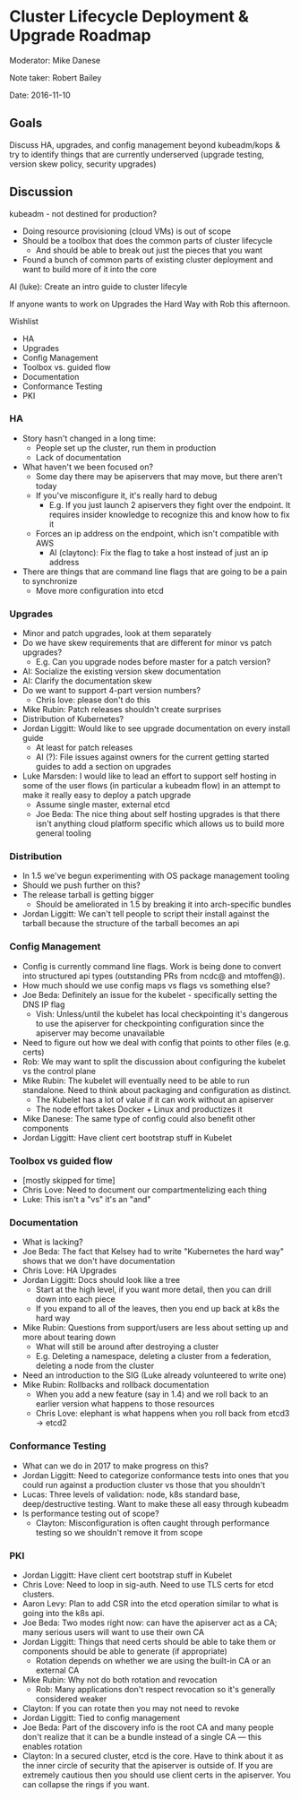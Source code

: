 # Cluster Lifecycle Deployment & Upgrade Roadmap

Moderator: Mike Danese

Note taker: Robert Bailey

Date: 2016-11-10

## Goals

Discuss HA, upgrades, and config management beyond kubeadm/kops & try to identify things that are currently underserved (upgrade testing, version skew policy, security upgrades)

## Discussion

kubeadm - not destined for production?
* Doing resource provisioning (cloud VMs) is out of scope
* Should be a toolbox that does the common parts of cluster lifecycle
   * And should be able to break out just the pieces that you want
* Found a bunch of common parts of existing cluster deployment and want to build more of it into the core

AI (luke): Create an intro guide to cluster lifecyle

If anyone wants to work on Upgrades the Hard Way with Rob this afternoon.

Wishlist
* HA
* Upgrades
* Config Management
* Toolbox vs. guided flow
* Documentation
* Conformance Testing
* PKI

### HA

* Story hasn't changed in a long time:
   * People set up the cluster, run them in production
   * Lack of documentation
* What haven't we been focused on?
   * Some day there may be apiservers that may move, but there aren't today
   * If you've misconfigure it, it's really hard to debug
      * E.g. If you just launch 2 apiservers they fight over the endpoint. It requires insider knowledge to recognize this and know how to fix it
   * Forces an ip address on the endpoint, which isn't compatible with AWS
      * AI (claytonc): Fix the flag to take a host instead of just an ip address
* There are things that are command line flags that are going to be a pain to synchronize
   * Move more configuration into etcd

### Upgrades

* Minor and patch upgrades, look at them separately
* Do we have skew requirements that are different for minor vs patch upgrades?
   * E.g. Can you upgrade nodes before master for a patch version?
* AI: Socialize the existing version skew documentation
* AI: Clarify the documentation skew
* Do we want to support 4-part version numbers?
   * Chris love: please don't do this
* Mike Rubin: Patch releases shouldn't create surprises
* Distribution of Kubernetes?
* Jordan Liggitt: Would like to see upgrade documentation on every install guide
   * At least for patch releases
   * AI (?): File issues against owners for the current getting started guides to add a section on upgrades
* Luke Marsden: I would like to lead an effort to support self hosting in some of the user flows (in particular a kubeadm flow) in an attempt to make it really easy to deploy a patch upgrade
   * Assume single master, external etcd
   * Joe Beda: The nice thing about self hosting upgrades is that there isn't anything cloud platform specific which allows us to build more general tooling

### Distribution

* In 1.5 we've begun experimenting with OS package management tooling
* Should we push further on this?
* The release tarball is getting bigger
   * Should be ameliorated in 1.5 by breaking it into arch-specific bundles
* Jordan Liggitt: We can't tell people to script their install against the tarball because the structure of the tarball becomes an api

### Config Management

* Config is currently command line flags. Work is being done to convert into structured api types (outstanding PRs from ncdc@ and mtoffen@).
* How much should we use config maps vs flags vs something else?
* Joe Beda: Definitely an issue for the kubelet - specifically setting the DNS IP flag
   * Vish: Unless/until the kubelet has local checkpointing it's dangerous to use the apiserver for checkpointing configuration since the apiserver may become unavailable
* Need to figure out how we deal with config that points to other files (e.g. certs)
* Rob: We may want to split the discussion about configuring the kubelet vs the control plane
* Mike Rubin: The kubelet will eventually need to be able to run standalone. Need to think about packaging and configuration as distinct.
   * The Kubelet has a lot of value if it can work without an apiserver
   * The node effort takes Docker + Linux and productizes it
* Mike Danese: The same type of config could also benefit other components
* Jordan Liggitt: Have client cert bootstrap stuff in Kubelet

### Toolbox vs guided flow

* [mostly skipped for time]
* Chris Love: Need to document our compartmentelizing each thing
* Luke: This isn't a "vs" it's an "and"

### Documentation

* What is lacking?
* Joe Beda: The fact that Kelsey had to write "Kubernetes the hard way" shows that we don't have documentation
* Chris Love: HA Upgrades
* Jordan Liggitt: Docs should look like a tree
   * Start at the high level, if you want more detail, then you can drill down into each piece
   * If you expand to all of the leaves, then you end up back at k8s the hard way
* Mike Rubin: Questions from support/users are less about setting up and more about tearing down
   * What will still be around after destroying a cluster
   * E.g. Deleting a namespace, deleting a cluster from a federation, deleting a node from the cluster
* Need an introduction to the SIG (Luke already volunteered to write one)
* Mike Rubin: Rollbacks and rollback documentation
   * When you add a new feature (say in 1.4) and we roll back to an earlier version what happens to those resources
   * Chris Love: elephant is what happens when you roll back from etcd3 → etcd2

### Conformance Testing

* What can we do in 2017 to make progress on this?
* Jordan Liggitt: Need to categorize conformance tests into ones that you could run against a production cluster vs those that you shouldn't
* Lucas: Three levels of validation: node, k8s standard base, deep/destructive testing. Want to make these all easy through kubeadm
* Is performance testing out of scope?
   * Clayton: Misconfiguration is often caught through performance testing so we shouldn't remove it from scope

### PKI

* Jordan Liggitt: Have client cert bootstrap stuff in Kubelet
* Chris Love: Need to loop in sig-auth. Need to use TLS certs for etcd clusters.
* Aaron Levy: Plan to add CSR into the etcd operation similar to what is going into the k8s api. 
* Joe Beda: Two modes right now: can have the apiserver act as a CA; many serious users will want to use their own CA
* Jordan Liggitt: Things that need certs should be able to take them or components should be able to generate (if appropriate)
   * Rotation depends on whether we are using the built-in CA or an external CA
* Mike Rubin: Why not do both rotation and revocation
   * Rob: Many applications don't respect revocation so it's generally considered weaker
* Clayton: If you can rotate then you may not need to revoke
* Jordan Liggitt: Tied to config management
* Joe Beda: Part of the discovery info is the root CA and many people don't realize that it can be a bundle instead of a single CA — this enables rotation
* Clayton: In a secured cluster, etcd is the core. Have to think about it as the inner circle of security that the apiserver is outside of. If you are extremely cautious then you should use client certs in the apiserver. You can collapse the rings if you want.

